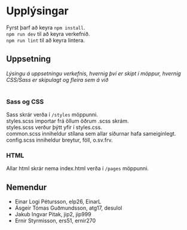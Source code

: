 # Upplýsingar
Fyrst þarf að keyra `npm install`. <br/>
`npm run dev` til að keyra verkefnið. <br/>
`npm run lint` til að keyra lintera.
## Uppsetning
*Lýsingu á uppsetningu verkefnis, hvernig því er skipt í möppur, hvernig CSS/Sass er skipulagt og fleira sem á við* <br/><br/>

### Sass og CSS
Sass skrár verða í `/styles` möppunni. <br/>
styles.scss importar frá öllum öðrum .scss skrám. <br/>
styles.scss verður þýtt yfir í styles.css. <br/>
common.scss inniheldur stílana sem allar síðurnar hafa sameiginlegt. <br/>
config.scss inniheldur breytur, föll, o.sv.frv.

### HTML
Allar html skrár nema index.html verða í `/pages` möppunni.

## Nemendur
* Einar Logi Pétursson, elp26, EinarL
* Ásgeir Tómas Guðmundsson, atg17, desulol
* Jakub Ingvar Pitak, jip2, jip999
* Ernir Styrmisson, ers51, ernir270